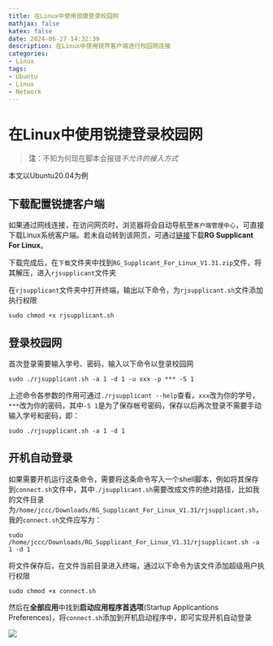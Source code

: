 ```yaml
---
title: 在Linux中使用锐捷登录校园网
mathjax: false
katex: false
date: 2024-06-27 14:32:39
description: 在Linux中使用锐界客户端进行校园网连接
categories:
- Linux
tags:
- Ubuntu
- Linux
- Network
---
```


# 在Linux中使用锐捷登录校园网

> **注**：不知为何现在脚本会报错*不允许的接入方式*

本文以Ubuntu20.04为例

## 下载配置锐捷客户端

如果通过网线连接，在访问网页时，浏览器将会自动导航至`客户端管理中心`，可直接下载Linux系统客户端。若未自动转到该网页，可通过[链接](http://10.10.232.51:8012/Setup/index.htm)下载**RG Supplicant For Linux**。

下载完成后，在`下载`文件夹中找到`RG_Supplicant_For_Linux_V1.31.zip`文件，将其解压，进入`rjsupplicant`文件夹

在`rjsupplicant`文件夹中打开终端，输出以下命令，为`rjsupplicant.sh`文件添加执行权限
```shell
sudo chmod +x rjsupplicant.sh
```

## 登录校园网

首次登录需要输入学号、密码，输入以下命令以登录校园网
```shell
sudo ./rjsupplicant.sh -a 1 -d 1 -u xxx -p *** -S 1
```

上述命令各参数的作用可通过`./rjsupplicant --help`查看，`xxx`改为你的学号，`***`改为你的密码，其中`-S 1`是为了保存帐号密码，保存以后再次登录不需要手动输入学号和密码，即：
```shell
sudo ./rjsupplicant.sh -a 1 -d 1
```

## 开机自动登录

如果需要开机运行这条命令，需要将这条命令写入一个shell脚本，例如将其保存到`connect.sh`文件中，其中`./jsupplicant.sh`需要改成文件的绝对路径，比如我的文件目录为`/home/jccc/Downloads/RG_Supplicant_For_Linux_V1.31/rjsupplicant.sh`，我的`connect.sh`文件应写为：
```shell
sudo /home/jccc/Downloads/RG_Supplicant_For_Linux_V1.31/rjsupplicant.sh -a 1 -d 1
```

将文件保存后，在文件当前目录进入终端，通过以下命令为该文件添加超级用户执行权限
```shell
sudo chmod +x connect.sh
```

然后在**全部应用**中找到**启动应用程序首选项**(Startup Applicantions Preferences)，将`connect.sh`添加到开机启动程序中，即可实现开机自动登录

<img src="startup_apps.png" style="max-width:80%">
